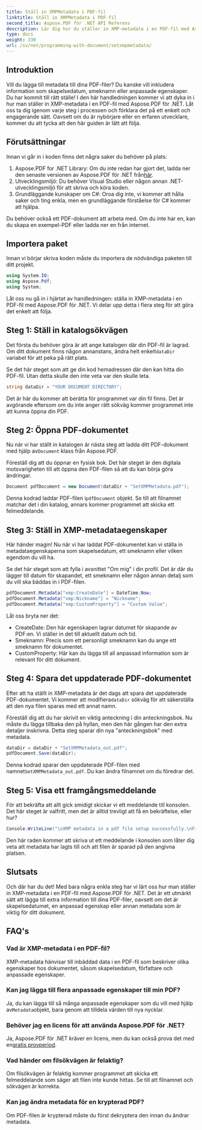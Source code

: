 ```yaml
---
title: Ställ in XMPMetadata i PDF-fil
linktitle: Ställ in XMPMetadata i PDF-fil
second_title: Aspose.PDF för .NET API Referens
description: Lär dig hur du ställer in XMP-metadata i en PDF-fil med Aspose.PDF för .NET. Denna steg-för-steg guide leder dig genom hela processen, från installation till att spara dokumentet.
type: docs
weight: 330
url: /sv/net/programming-with-document/setxmpmetadata/
---
```

## Introduktion

Vill du lägga till metadata till dina PDF-filer? Du kanske vill inkludera information som skapelsedatum, smeknamn eller anpassade egenskaper. Du har kommit till rätt ställe! I den här handledningen kommer vi att dyka in i hur man ställer in XMP-metadata i en PDF-fil med Aspose.PDF för .NET. Låt oss ta dig igenom varje steg i processen och förklara det på ett enkelt och engagerande sätt. Oavsett om du är nybörjare eller en erfaren utvecklare, kommer du att tycka att den här guiden är lätt att följa.

## Förutsättningar

Innan vi går in i koden finns det några saker du behöver på plats:

1.  Aspose.PDF for .NET Library: Om du inte redan har gjort det, ladda ner den senaste versionen av Aspose.PDF för .NET från[här](https://releases.aspose.com/pdf/net/).
2. Utvecklingsmiljö: Du behöver Visual Studio eller någon annan .NET-utvecklingsmiljö för att skriva och köra koden.
3. Grundläggande kunskaper om C#: Oroa dig inte, vi kommer att hålla saker och ting enkla, men en grundläggande förståelse för C# kommer att hjälpa.

Du behöver också ett PDF-dokument att arbeta med. Om du inte har en, kan du skapa en exempel-PDF eller ladda ner en från internet.

## Importera paket

Innan vi börjar skriva koden måste du importera de nödvändiga paketen till ditt projekt.

```csharp
using System.IO;
using Aspose.Pdf;
using System;
```

Låt oss nu gå in i hjärtat av handledningen: ställa in XMP-metadata i en PDF-fil med Aspose.PDF för .NET. Vi delar upp detta i flera steg för att göra det enkelt att följa.

## Steg 1: Ställ in katalogsökvägen

 Det första du behöver göra är att ange katalogen där din PDF-fil är lagrad. Om ditt dokument finns någon annanstans, ändra helt enkelt`dataDir` variabel för att peka på rätt plats.

Se det här steget som att ge din kod hemadressen där den kan hitta din PDF-fil. Utan detta skulle den inte veta var den skulle leta.

```csharp
string dataDir = "YOUR DOCUMENT DIRECTORY";
```

Det är här du kommer att berätta för programmet var din fil finns. Det är avgörande eftersom om du inte anger rätt sökväg kommer programmet inte att kunna öppna din PDF.

## Steg 2: Öppna PDF-dokumentet

 Nu när vi har ställt in katalogen är nästa steg att ladda ditt PDF-dokument med hjälp av`Document` klass från Aspose.PDF.

Föreställ dig att du öppnar en fysisk bok. Det här steget är den digitala motsvarigheten till att öppna den PDF-filen så att du kan börja göra ändringar.

```csharp
Document pdfDocument = new Document(dataDir + "SetXMPMetadata.pdf");
```

 Denna kodrad laddar PDF-filen i`pdfDocument` objekt. Se till att filnamnet matchar det i din katalog, annars kommer programmet att skicka ett felmeddelande.

## Steg 3: Ställ in XMP-metadataegenskaper

Här händer magin! Nu när vi har laddat PDF-dokumentet kan vi ställa in metadataegenskaperna som skapelsedatum, ett smeknamn eller vilken egendom du vill ha.

Se det här steget som att fylla i avsnittet "Om mig" i din profil. Det är där du lägger till datum för skapandet, ett smeknamn eller någon annan detalj som du vill ska bäddas in i PDF-filen.

```csharp
pdfDocument.Metadata["xmp:CreateDate"] = DateTime.Now;
pdfDocument.Metadata["xmp:Nickname"] = "Nickname";
pdfDocument.Metadata["xmp:CustomProperty"] = "Custom Value";
```

Låt oss bryta ner det:
- CreateDate: Den här egenskapen lagrar datumet för skapande av PDF:en. Vi ställer in det till aktuellt datum och tid.
- Smeknamn: Precis som ett personligt smeknamn kan du ange ett smeknamn för dokumentet.
- CustomProperty: Här kan du lägga till all anpassad information som är relevant för ditt dokument.

## Steg 4: Spara det uppdaterade PDF-dokumentet

 Efter att ha ställt in XMP-metadata är det dags att spara det uppdaterade PDF-dokumentet. Vi kommer att modifiera`dataDir` sökväg för att säkerställa att den nya filen sparas med ett annat namn.

Föreställ dig att du har skrivit en viktig anteckning i din anteckningsbok. Nu måste du lägga tillbaka den på hyllan, men den här gången har den extra detaljer inskrivna. Detta steg sparar din nya "anteckningsbok" med metadata.

```csharp
dataDir = dataDir + "SetXMPMetadata_out.pdf";
pdfDocument.Save(dataDir);
```

 Denna kodrad sparar den uppdaterade PDF-filen med namnet`SetXMPMetadata_out.pdf`. Du kan ändra filnamnet om du föredrar det.

## Steg 5: Visa ett framgångsmeddelande

För att bekräfta att allt gick smidigt skickar vi ett meddelande till konsolen. Det här steget är valfritt, men det är alltid trevligt att få en bekräftelse, eller hur?

```csharp
Console.WriteLine("\nXMP metadata in a pdf file setup successfully.\nFile saved at " + dataDir);
```

Den här raden kommer att skriva ut ett meddelande i konsolen som låter dig veta att metadata har lagts till och att filen är sparad på den angivna platsen.

## Slutsats

Och där har du det! Med bara några enkla steg har vi lärt oss hur man ställer in XMP-metadata i en PDF-fil med Aspose.PDF för .NET. Det är ett utmärkt sätt att lägga till extra information till dina PDF-filer, oavsett om det är skapelsedatumet, en anpassad egenskap eller annan metadata som är viktig för ditt dokument.


## FAQ's

### Vad är XMP-metadata i en PDF-fil?  
XMP-metadata hänvisar till inbäddad data i en PDF-fil som beskriver olika egenskaper hos dokumentet, såsom skapelsedatum, författare och anpassade egenskaper.

### Kan jag lägga till flera anpassade egenskaper till min PDF?  
 Ja, du kan lägga till så många anpassade egenskaper som du vill med hjälp av`Metadata`objekt, bara genom att tilldela värden till nya nycklar.

### Behöver jag en licens för att använda Aspose.PDF för .NET?  
 Ja, Aspose.PDF för .NET kräver en licens, men du kan också prova det med en[gratis provperiod](https://releases.aspose.com/).

### Vad händer om filsökvägen är felaktig?  
Om filsökvägen är felaktig kommer programmet att skicka ett felmeddelande som säger att filen inte kunde hittas. Se till att filnamnet och sökvägen är korrekta.

### Kan jag ändra metadata för en krypterad PDF?  
Om PDF-filen är krypterad måste du först dekryptera den innan du ändrar metadata.